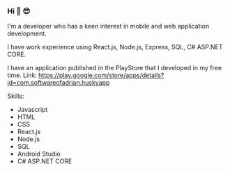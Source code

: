 ### Hi 👋 😎

I'm a developer who has a keen interest in mobile and web application development.

I have work experience using React.js, Node.js, Express, SQL, C# ASP.NET CORE.

I have an application published in the PlayStore that I developed in my free time. 
Link: https://play.google.com/store/apps/details?id=com.softwareofadrian.huskyapp

Skills: 
- Javascript 
- HTML
- CSS
- React.js
- Node.js
- SQL 
- Android Studio
- C# ASP.NET CORE






